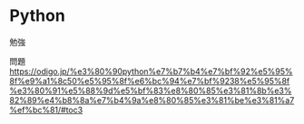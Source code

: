 # Python
勉強

問題
https://odigo.jp/%e3%80%90python%e7%b7%b4%e7%bf%92%e5%95%8f%e9%a1%8c50%e5%95%8f%e6%bc%94%e7%bf%9238%e5%95%8f%e3%80%91%e5%88%9d%e5%bf%83%e8%80%85%e3%81%8b%e3%82%89%e4%b8%8a%e7%b4%9a%e8%80%85%e3%81%be%e3%81%a7%ef%bc%81/#toc3
